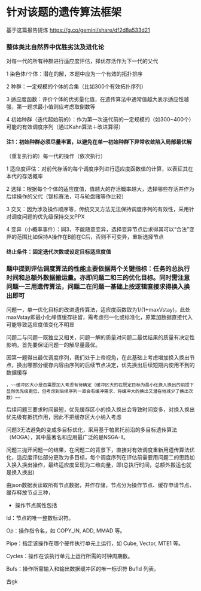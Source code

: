 # 针对该题的遗传算法框架

基于这篇报告提炼 https://g.co/gemini/share/df2d8a533d21

### 整体类比自然界中优胜劣汰及进化论

对每一代的所有种群进行适应度评估，择优存活作为下一代的父代

1 染色体/个体：潜在的解，本题中应为一个有效的拓扑排序

2 种群：一定规模的个体的合集（比如300个有效拓扑序列）

3 适应度函数：评价个体的优劣量化值，在遗传算法中通常值越大表示适应性越强，第一题求最小值则应考虑取倒数等

4 初始种群（迭代起始前的）：作为第一次迭代前的一定规模的（如300~400个）可能的有效调度序列（通过Kahn算法＋改进算得）

#### 注1：初始种群必须尽量丰富，以避免在单一初始种群下异常收敛陷入局部最优解

（重复执行的）每一代的操作（依次执行）

1 适应度评估：对前代存活的每个调度序列进行适应度函数值的计算，以表征其在本代的存活概率

2 选择：根据每个个体的适应度值，值越大的存活概率越大，选择哪些存活并作为后续操作的父代（锦标赛法，可与轮盘赌等作比较）

3 交叉：因为涉及操作顺序等，传统交叉方法无法保持调度序列的有效性，采用针对调度问题的优先级保持交叉PPX

4 变异（小概率事件）：同3，不能随意变异，选择变异节点后求得其可以“合法”变异的范围比如保持A操作在B前在C后，否则不可变异，重新选择节点

#### 终止条件：固定迭代次数或设定目标适应度值


### 题中提到评估调度算法的性能主要依据两个关键指标：任务的总执行时间和总额外数据搬运量。亦即问题二和三的优化目标。同时需注意问题一三用遗传算法，问题二在问题一基础上按逻辑直接求得换入换出即可

问题一，单一优化目标的改进遗传算法，适应度函数取为1/(1+maxVstay)，此处maxVstay即最小化峰值缓存驻留，需考虑归一化或标准化，原累加数据直接代入可能导致适应度值变化不明显

问题二与问题一既独立又相关，问题一解的质量对问题二最优结果的质量有决定性影响，首先要保证问题一的解尽量最优。

因第一题得出最优调度序列，我们处于上帝视角，在此基础上考虑增加换入换出节点，换出哪部分缓存内容由序列的后续节点决定，优先换出后续短期内使用不到的数据缓存
```
，~~缓冲区大小是否需要加入考虑有待确定（缓冲区大的在既定目标为最小化换入换出的前提下显然优先级更低，但考虑到后续序列一直会有缓冲需求，将缓冲大的换出又潜在地减少了换出次数）~~
```
后续问题三要求时间最短，优先缓存区小的换入换出会导致时间变多，对换入换出优先级有抵抗作用，因此不把缓存区大小纳入考虑


问题3无法避免的变成多目标优化，采用基于帕累托前沿的多目标遗传算法（MOGA），其中最著名和应用最广泛的是NSGA-II。

问题三抛开问题一的结果，在问题二的背景下，直接对有效调度重新用遗传算法优化，适应度评估部分更改为多目标，每个调度序列在评估前需要用问题二的思路加入换入换出操作，最终适应度呈现为二维向量，即(总执行时间，总额外搬运也就是换入换出)


由json数据表读取所有节点数据，并作存储，节点分为操作节点、缓存申请节点、缓存释放节点三种，

- 操作节点属性包括

Id：节点的唯一整数标识符。

Op：操作指令名，如 COPY_IN, ADD, MMAD 等。

Pipe：指定该操作在哪个硬件执行单元上运行，如 Cube, Vector, MTE1 等。

Cycles：操作在该执行单元上运行所需的时钟周期数。

Bufs：操作所需输入和输出数据缓冲区的唯一标识符 BufId 列表。

古gk 
